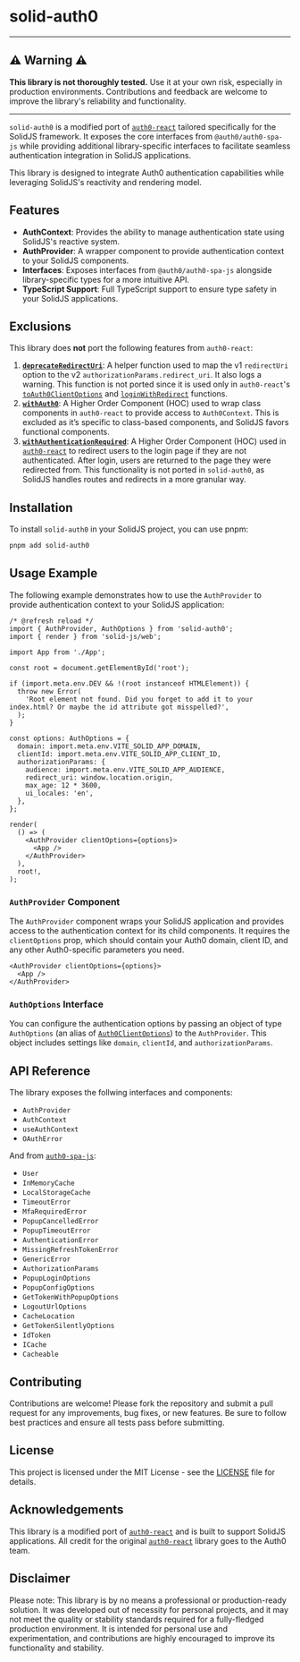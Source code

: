 # solid-auth0

---

## ⚠️ Warning ⚠️

**This library is not thoroughly tested.** Use it at your own risk, especially in production environments. Contributions and feedback are welcome to improve the library's reliability and functionality.

---

`solid-auth0` is a modified port of [`auth0-react`](https://github.com/auth0/auth0-react) tailored specifically for the SolidJS framework. It exposes the core interfaces from `@auth0/auth0-spa-js` while providing additional library-specific interfaces to facilitate seamless authentication integration in SolidJS applications.

This library is designed to integrate Auth0 authentication capabilities while leveraging SolidJS's reactivity and rendering model.

## Features

- **AuthContext**: Provides the ability to manage authentication state using SolidJS's reactive system.
- **AuthProvider**: A wrapper component to provide authentication context to your SolidJS components.
- **Interfaces**: Exposes interfaces from `@auth0/auth0-spa-js` alongside library-specific types for a more intuitive API.
- **TypeScript Support**: Full TypeScript support to ensure type safety in your SolidJS applications.

## Exclusions

This library does **not** port the following features from `auth0-react`:

1. [**`deprecateRedirectUri`**](https://github.com/auth0/auth0-react/blob/1644bb53f7ef1bc5b62a904a0908587b3f12dd54/src/utils.tsx#L45): A helper function used to map the v1 `redirectUri` option to the v2 `authorizationParams.redirect_uri`. It also logs a warning. This function is not ported since it is used only in `auth0-react`'s [`toAuth0ClientOptions`](https://github.com/auth0/auth0-react/blob/1644bb53f7ef1bc5b62a904a0908587b3f12dd54/src/auth0-provider.tsx#L98) and [`loginWithRedirect`](https://github.com/auth0/auth0-react/blob/1644bb53f7ef1bc5b62a904a0908587b3f12dd54/src/auth0-provider.tsx#L177) functions.
2. [**`withAuth0`**](https://github.com/auth0/auth0-react/blob/1644bb53f7ef1bc5b62a904a0908587b3f12dd54/src/with-auth0.tsx#L29C7-L29C16): A Higher Order Component (HOC) used to wrap class components in `auth0-react` to provide access to `Auth0Context`. This is excluded as it’s specific to class-based components, and SolidJS favors functional components.
3. [**`withAuthenticationRequired`**](https://github.com/auth0/auth0-react/blob/1644bb53f7ef1bc5b62a904a0908587b3f12dd54/src/with-authentication-required.tsx#L97C7-L97C33): A Higher Order Component (HOC) used in [`auth0-react`](https://github.com/auth0/auth0-react) to redirect users to the login page if they are not authenticated. After login, users are returned to the page they were redirected from. This functionality is not ported in `solid-auth0`, as SolidJS handles routes and redirects in a more granular way.

## Installation

To install `solid-auth0` in your SolidJS project, you can use pnpm:

```bash
pnpm add solid-auth0
```

## Usage Example

The following example demonstrates how to use the `AuthProvider` to provide authentication context to your SolidJS application:

```tsx
/* @refresh reload */
import { AuthProvider, AuthOptions } from 'solid-auth0';
import { render } from 'solid-js/web';

import App from './App';

const root = document.getElementById('root');

if (import.meta.env.DEV && !(root instanceof HTMLElement)) {
  throw new Error(
    'Root element not found. Did you forget to add it to your index.html? Or maybe the id attribute got misspelled?',
  );
}

const options: AuthOptions = {
  domain: import.meta.env.VITE_SOLID_APP_DOMAIN,
  clientId: import.meta.env.VITE_SOLID_APP_CLIENT_ID,
  authorizationParams: {
    audience: import.meta.env.VITE_SOLID_APP_AUDIENCE,
    redirect_uri: window.location.origin,
    max_age: 12 * 3600,
    ui_locales: 'en',
  },
};

render(
  () => (
    <AuthProvider clientOptions={options}>
      <App />
    </AuthProvider>
  ),
  root!,
);
```

### `AuthProvider` Component

The `AuthProvider` component wraps your SolidJS application and provides access to the authentication context for its child components. It requires the `clientOptions` prop, which should contain your Auth0 domain, client ID, and any other Auth0-specific parameters you need.

```tsx
<AuthProvider clientOptions={options}>
  <App />
</AuthProvider>
```

### `AuthOptions` Interface

You can configure the authentication options by passing an object of type `AuthOptions` (an alias of [`Auth0ClientOptions`](https://auth0.github.io/auth0-spa-js/interfaces/Auth0ClientOptions.html)) to the `AuthProvider`. This object includes settings like `domain`, `clientId`, and `authorizationParams`.

## API Reference

The library exposes the follwing interfaces and components:

- `AuthProvider`
- `AuthContext`
- `useAuthContext`
- `OAuthError`

And from [`auth0-spa-js`](https://auth0.github.io/auth0-spa-js/index.html):

- `User`
- `InMemoryCache`
- `LocalStorageCache`
- `TimeoutError`
- `MfaRequiredError`
- `PopupCancelledError`
- `PopupTimeoutError`
- `AuthenticationError`
- `MissingRefreshTokenError`
- `GenericError`
- `AuthorizationParams`
- `PopupLoginOptions`
- `PopupConfigOptions`
- `GetTokenWithPopupOptions`
- `LogoutUrlOptions`
- `CacheLocation`
- `GetTokenSilentlyOptions`
- `IdToken`
- `ICache`
- `Cacheable`

## Contributing

Contributions are welcome! Please fork the repository and submit a pull request for any improvements, bug fixes, or new features. Be sure to follow best practices and ensure all tests pass before submitting.

## License

This project is licensed under the MIT License - see the [LICENSE](./LICENSE) file for details.

## Acknowledgements

This library is a modified port of [`auth0-react`](https://github.com/auth0/auth0-react) and is built to support SolidJS applications. All credit for the original [`auth0-react`](https://github.com/auth0/auth0-react) library goes to the Auth0 team.

## Disclaimer

Please note: This library is by no means a professional or production-ready solution. It was developed out of necessity for personal projects, and it may not meet the quality or stability standards required for a fully-fledged production environment. It is intended for personal use and experimentation, and contributions are highly encouraged to improve its functionality and stability.
